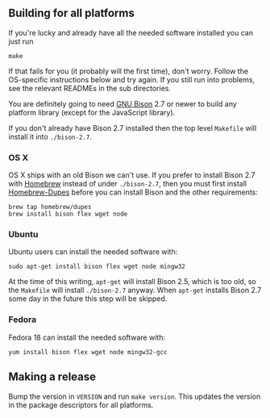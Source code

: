 ## Building for all platforms

If you're lucky and already have all the needed software installed you can just run

```
make
```

If that fails for you (it probably will the first time), don't worry. Follow the OS-specific instructions below and try again. 
If you still run into problems, see the relevant READMEs in the sub directories.

You are definitely going to need [GNU Bison](http://www.gnu.org/software/bison/) 2.7 or newer to build any platform library (except for the JavaScript library).

If you don't already have Bison 2.7 installed then the top level `Makefile` will install it into `./bison-2.7`.

### OS X

OS X ships with an old Bison we can't use. If you prefer to install Bison 2.7 with [Homebrew](http://mxcl.github.com/homebrew/) instead of under `./bison-2.7`,
then you must first install [Homebrew-Dupes](https://github.com/Homebrew/homebrew-dupes) 
before you can install Bison and the other requirements:

```
brew tap homebrew/dupes
brew install bison flex wget node
```

### Ubuntu

Ubuntu users can install the needed software with:

```
sudo apt-get install bison flex wget node mingw32
```

At the time of this writing, `apt-get` will install Bison 2.5, which is too old, so the `Makefile` will install `./bison-2.7` anyway.
When `apt-get` installs Bison 2.7 some day in the future this step will be skipped.

### Fedora

Fedora 18 can install the needed software with:

```
yum install bison flex wget node mingw32-gcc
```

## Making a release

Bump the version in `VERSION` and run `make version`. This updates the version in the package descriptors for all platforms.

